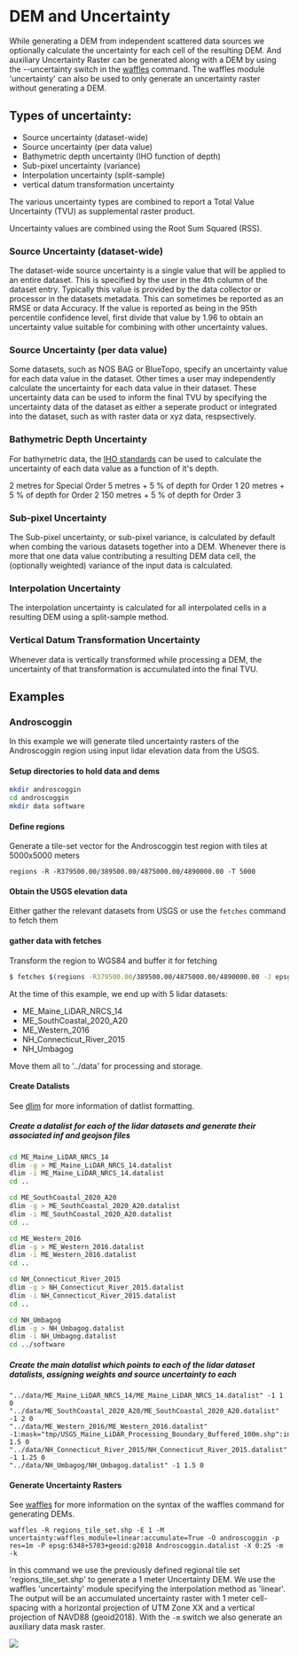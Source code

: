 # DEM and Uncertainty

While generating a DEM from independent scattered data sources we optionally calculate the uncertainty for each cell of the resulting DEM.
And auxiliary Uncertainty Raster can be generated along with a DEM by using the --uncertainty switch in the [waffles](/docs/waffles.md) command. The waffles module 'uncertainty' can also be used to only generate an uncertainty raster without generating a DEM.

## Types of uncertainty:

- Source uncertainty (dataset-wide)
- Source uncertainty (per data value)
- Bathymetric depth uncertainty (IHO function of depth)
- Sub-pixel uncertainty (variance)
- Interpolation uncertainty (split-sample)
- vertical datum transformation uncertainty

The various uncertainty types are combined to report a Total Value Uncertainty (TVU) as supplemental raster product.

Uncertainty values are combined using the Root Sum Squared (RSS).

### Source Uncertainty (dataset-wide)

The dataset-wide source uncertainty is a single value that will be applied to an entire dataset. This is specified by the user in the 4th column of the dataset entry. Typically this value is provided by the data collector or processor in the datasets metadata. This can sometimes be reported as an RMSE or data Accuracy. If the value is reported as being in the 95th percentile confidence level, first divide that value by 1.96 to obtain an uncertainty value suitable for combining with other uncertainty values.

### Source Uncertainty (per data value)

Some datasets, such as NOS BAG or BlueTopo, specify an uncertainty value for each data value in the dataset. Other times a user may independently calculate the uncertainty for each data value in their dataset. These uncertainty data can be used to inform the final TVU by specifying the uncertainty data of the dataset as either a seperate product or integrated into the dataset, such as with raster data or xyz data, respsectively.

### Bathymetric Depth Uncertainty

For bathymetric data, the [IHO standards](https://ihr.iho.int/articles/international-hydrographic-survey-standards/) can be used to calculate the uncertainty of each data value as a function of it's depth.

2 metres for Special Order
5 metres + 5 % of depth for Order 1
20 metres + 5 % of depth for Order 2
150 metres + 5 % of depth for Order 3

### Sub-pixel Uncertainty

The Sub-pixel uncertainty, or sub-pixel variance, is calculated by default when combing the various datasets together into a DEM. Whenever there is more that one data value contributing a resulting DEM data cell, the (optionally weighted) variance of the input data is calculated.

### Interpolation Uncertainty

The interpolation uncertainty is calculated for all interpolated cells in a resulting DEM using a split-sample method.

### Vertical Datum Transformation Uncertainty

Whenever data is vertically transformed while processing a DEM, the uncertainty of that transformation is accumulated into the final TVU.

## Examples

### Androscoggin

In this example we will generate tiled uncertainty rasters of the Androscoggin region using input lidar elevation data from the USGS.

#### Setup directories to hold data and dems

```bash
mkdir androscoggin
cd androscoggin
mkdir data software
```

#### Define regions

Generate a tile-set vector for the Androscoggin test region with tiles at 5000x5000 meters

```
regions -R -R379500.00/389500.00/4875000.00/4890000.00 -T 5000
```

#### Obtain the USGS elevation data

Either gather the relevant datasets from USGS or use the ```fetches``` command to fetch them

#### gather data with fetches

Transform the region to WGS84 and buffer it for fetching

```bash
$ fetches $(regions -R379500.00/389500.00/4875000.00/4890000.00 -J epsg:6348 -P epsg:4326 -e -b 0.01) tnm:q=LPC
```

At the time of this example, we end up with 5 lidar datasets:

- ME_Maine_LiDAR_NRCS_14
- ME_SouthCoastal_2020_A20
- ME_Western_2016
- NH_Connecticut_River_2015
- NH_Umbagog

Move them all to '../data' for processing and storage.

#### Create Datalists

See [dlim](/docs/dlim.md) for more information of datlist formatting.

##### Create a datalist for each of the lidar datasets and generate their associated inf and geojson files

```bash
cd ME_Maine_LiDAR_NRCS_14
dlim -g > ME_Maine_LiDAR_NRCS_14.datalist
dlim -i ME_Maine_LiDAR_NRCS_14.datalist
cd ..

cd ME_SouthCoastal_2020_A20
dlim -g > ME_SouthCoastal_2020_A20.datalist
dlim -i ME_SouthCoastal_2020_A20.datalist
cd ..

cd ME_Western_2016
dlim -g > ME_Western_2016.datalist
dlim -i ME_Western_2016.datalist
cd ..

cd NH_Connecticut_River_2015
dlim -g > NH_Connecticut_River_2015.datalist
dlim -i NH_Connecticut_River_2015.datalist
cd ..

cd NH_Umbagog
dlim -g > NH_Umbagog.datalist
dlim -i NH_Umbagog.datalist
cd ../software
```

##### Create the main datalist which points to each of the lidar dataset datalists, assigning weights and source uncertainty to each

```
"../data/ME_Maine_LiDAR_NRCS_14/ME_Maine_LiDAR_NRCS_14.datalist" -1 1 0
"../data/ME_SouthCoastal_2020_A20/ME_SouthCoastal_2020_A20.datalist" -1 2 0
"../data/ME_Western_2016/ME_Western_2016.datalist" -1:mask="tmp/USGS_Maine_LiDAR_Processing_Boundary_Buffered_100m.shp":invert_mask=True 1.5 0
"../data/NH_Connecticut_River_2015/NH_Connecticut_River_2015.datalist" -1 1.25 0
"../data/NH_Umbagog/NH_Umbagog.datalist" -1 1.5 0
```

#### Generate Uncertainty Rasters

See [waffles](/docs/waffles.md) for more information on the syntax of the waffles command for generating DEMs.

```waffles -R regions_tile_set.shp -E 1 -M uncertainty:waffles_module=linear:accumulate=True -O androscoggin -p res=1m -P epsg:6348+5703+geoid:g2018 Androscoggin.datalist -X 0:25 -m -k```

In this command we use the previously defined regional tile set 'regions_tile_set.shp' to generate a 1 meter Uncertainty DEM. We use the waffles 'uncertainty' module specifying the interpolation method as 'linear'. The output will be an accumulated uncertainty raster with 1 meter cell-spacing with a horizontal projection of UTM Zone XX and a vertical projection of NAVD88 (geoid2018). With the `-m` switch we also generate an auxiliary data mask raster.

![](/media/androscoggin_unc.png)